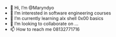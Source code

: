- 👋 Hi, I’m @Maryndyo
- 👀 I’m interested in software engineering courses
- 🌱 I’m currently learning alx shell 0x00 basics
- 💞️ I’m looking to collaborate on ...
- 📫 How to reach me 08132771716

<!---
Maryndyo/Maryndyo is a ✨ special ✨ repository because its `README.md` (this file) appears on your GitHub profile.
You can click the Preview link to take a look at your changes.
--->
